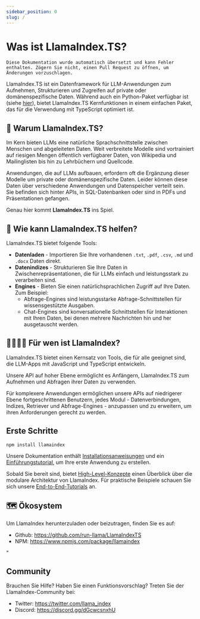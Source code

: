 ```yaml
---
sidebar_position: 0
slug: /
---
```


# Was ist LlamaIndex.TS?

`Diese Dokumentation wurde automatisch übersetzt und kann Fehler enthalten. Zögern Sie nicht, einen Pull Request zu öffnen, um Änderungen vorzuschlagen.`

LlamaIndex.TS ist ein Datenframework für LLM-Anwendungen zum Aufnehmen, Strukturieren und Zugreifen auf private oder domänenspezifische Daten. Während auch ein Python-Paket verfügbar ist (siehe [hier](https://docs.llamaindex.ai/en/stable/)), bietet LlamaIndex.TS Kernfunktionen in einem einfachen Paket, das für die Verwendung mit TypeScript optimiert ist.

## 🚀 Warum LlamaIndex.TS?

Im Kern bieten LLMs eine natürliche Sprachschnittstelle zwischen Menschen und abgeleiteten Daten. Weit verbreitete Modelle sind vortrainiert auf riesigen Mengen öffentlich verfügbarer Daten, von Wikipedia und Mailinglisten bis hin zu Lehrbüchern und Quellcode.

Anwendungen, die auf LLMs aufbauen, erfordern oft die Ergänzung dieser Modelle um private oder domänenspezifische Daten. Leider können diese Daten über verschiedene Anwendungen und Datenspeicher verteilt sein. Sie befinden sich hinter APIs, in SQL-Datenbanken oder sind in PDFs und Präsentationen gefangen.

Genau hier kommt **LlamaIndex.TS** ins Spiel.

## 🦙 Wie kann LlamaIndex.TS helfen?

LlamaIndex.TS bietet folgende Tools:

- **Datenladen** - Importieren Sie Ihre vorhandenen `.txt`, `.pdf`, `.csv`, `.md` und `.docx` Daten direkt.
- **Datenindizes** - Strukturieren Sie Ihre Daten in Zwischenrepräsentationen, die für LLMs einfach und leistungsstark zu verarbeiten sind.
- **Engines** - Bieten Sie einen natürlichsprachlichen Zugriff auf Ihre Daten. Zum Beispiel:
  - Abfrage-Engines sind leistungsstarke Abfrage-Schnittstellen für wissensgestützte Ausgaben.
  - Chat-Engines sind konversationelle Schnittstellen für Interaktionen mit Ihren Daten, bei denen mehrere Nachrichten hin und her ausgetauscht werden.

## 👨‍👩‍👧‍👦 Für wen ist LlamaIndex?

LlamaIndex.TS bietet einen Kernsatz von Tools, die für alle geeignet sind, die LLM-Apps mit JavaScript und TypeScript entwickeln.

Unsere API auf hoher Ebene ermöglicht es Anfängern, LlamaIndex.TS zum Aufnehmen und Abfragen ihrer Daten zu verwenden.

Für komplexere Anwendungen ermöglichen unsere APIs auf niedrigerer Ebene fortgeschrittenen Benutzern, jedes Modul - Datenverbindungen, Indizes, Retriever und Abfrage-Engines - anzupassen und zu erweitern, um ihren Anforderungen gerecht zu werden.

## Erste Schritte

`npm install llamaindex`

Unsere Dokumentation enthält [Installationsanweisungen](./installation.md) und ein [Einführungstutorial](./starter.md), um Ihre erste Anwendung zu erstellen.

Sobald Sie bereit sind, bietet [High-Level-Konzepte](./concepts.md) einen Überblick über die modulare Architektur von LlamaIndex. Für praktische Beispiele schauen Sie sich unsere [End-to-End-Tutorials](./end_to_end.md) an.

## 🗺️ Ökosystem

Um LlamaIndex herunterzuladen oder beizutragen, finden Sie es auf:

- Github: https://github.com/run-llama/LlamaIndexTS
- NPM: https://www.npmjs.com/package/llamaindex

"

## Community

Brauchen Sie Hilfe? Haben Sie einen Funktionsvorschlag? Treten Sie der LlamaIndex-Community bei:

- Twitter: https://twitter.com/llama_index
- Discord: https://discord.gg/dGcwcsnxhU
